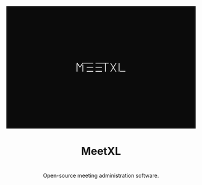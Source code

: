 <img src="public/banner.png">

<div align="center">
  <h1>MeetXL<h1>
</div>
<p align="center">Open-source meeting administration software.</p>
